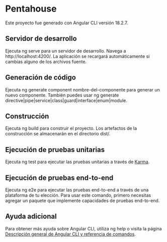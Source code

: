 # Pentahouse

Este proyecto fue generado con Angular CLI versión 18.2.7.

## Servidor de desarrollo

Ejecuta ng serve para un servidor de desarrollo. Navega a http://localhost:4200/. La aplicación se recargará automáticamente si cambias alguno de los archivos fuente.

## Generación de código

Ejecuta ng generate component nombre-del-componente para generar un nuevo componente. También puedes usar ng generate directive|pipe|service|class|guard|interface|enum|module.

## Construcción

Ejecuta ng build para construir el proyecto. Los artefactos de la construcción se almacenarán en el directorio dist/.

## Ejecución de pruebas unitarias

Ejecuta ng test para ejecutar las pruebas unitarias a través de [Karma](https://karma-runner.github.io).

## Ejecución de pruebas end-to-end

Ejecuta ng e2e para ejecutar las pruebas end-to-end a través de una plataforma de tu elección. Para usar este comando, primero necesitas agregar un paquete que implemente capacidades de pruebas end-to-end.

## Ayuda adicional

Para obtener más ayuda sobre Angular CLI, utiliza ng help o visita la página [Descripción general de Angular CLI y referencia de comandos](https://angular.dev/tools/cli).
